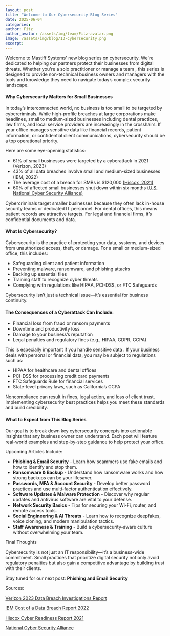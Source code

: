 ```yaml
---
layout: post
title: "Welcome to Our Cybersecurity Blog Series"
date: 2025-06-04
categories: 
author: Fitz
author_avatar: /assets/img/team/Fitz-avatar.png
image: /assets/img/blog/13-cybersecurity.png
excerpt: 
---
```

Welcome to Mastiff Systems' new blog series on cybersecurity. We're dedicated to helping our partners protect their businesses from digital threats. Whether you're a solo practitioner or manage a team , this series is designed to provide non-technical business owners and managers with the tools and knowledge they need to navigate today’s complex security landscape.

#### Why Cybersecurity Matters for Small Businesses

In today’s interconnected world, no business is too small to be targeted by cybercriminals. While high-profile breaches at large corporations make headlines, small to medium-sized businesses including dental practices, law firms, and local service providers are increasingly in the crosshairs. If your office manages sensitive data like financial records, patient information, or confidential client communications, cybersecurity should be a top operational priority.

Here are some eye-opening statistics:
 
 - 61% of small businesses were targeted by a cyberattack in 2021 (Verizon, 2023)
 - 43% of all data breaches involve small and medium-sized businesses (IBM, 2022)
 - The average cost of a breach for SMBs is $120,000 [(Hiscox, 2021)](https://www.hiscox.com)
 - 60% of affected small businesses shut down within six months [(U.S. National Cyber Security Alliance)](https://staysafeonline.org)


Cybercriminals target smaller businesses because they often lack in-house security teams or dedicated IT personnel. For dental offices, this means patient records are attractive targets. For legal and financial firms, it’s confidential documents and data.


#### What Is Cybersecurity?

Cybersecurity is the practice of protecting your data, systems, and devices from unauthorized access, theft, or damage. For a small or medium-sized office, this includes:

 - Safeguarding client and patient information
 - Preventing malware, ransomware, and phishing attacks
 - Backing up essential files
 - Training staff to recognize cyber threats
 - Complying with regulations like HIPAA, PCI-DSS, or FTC Safeguards

Cybersecurity isn’t just a technical issue—it’s essential for business continuity.

#### The Consequences of a Cyberattack Can Include:

 - Financial loss from fraud or ransom payments
 - Downtime and productivity loss
 - Damage to your business’s reputation
 - Legal penalties and regulatory fines (e.g., HIPAA, GDPR, CCPA)

This is especially important if you handle sensitive data . If your business deals with personal or financial data, you may be subject to regulations such as:

 - HIPAA for healthcare and dental offices
 - PCI-DSS for processing credit card payments
 - FTC Safeguards Rule for financial services
 - State-level privacy laws, such as California’s CCPA

Noncompliance can result in fines, legal action, and loss of client trust. Implementing cybersecurity best practices helps you meet these standards and build credibility.

#### What to Expect from This Blog Series

Our goal is to break down key cybersecurity concepts into actionable insights that any business owner can understand. Each post will feature real-world examples and step-by-step guidance to help protect your office.

Upcoming Articles Include:

 - **Phishing & Email Security** - Learn how scammers use fake emails and how to identify and stop them.
 - **Ransomware & Backup** - Understand how ransomware works and how strong backups can be your lifesaver.
 - **Passwords, MFA & Account Security** - Develop better password practices and use multi-factor authentication effectively.
 - **Software Updates & Malware Protection** - Discover why regular updates and antivirus software are vital to your defense.
 - **Network Security Basics** - Tips for securing your Wi-Fi, router, and remote access tools.
 - **Social Engineering & AI Threats** - Learn how to recognize deepfakes, voice cloning, and modern manipulation tactics.
 - **Staff Awareness & Training** - Build a cybersecurity-aware culture without overwhelming your team.

Final Thoughts

Cybersecurity is not just an IT responsibility—it’s a business-wide commitment. Small practices that prioritize digital security not only avoid regulatory penalties but also gain a competitive advantage by building trust with their clients.

Stay tuned for our next post: **Phishing and Email Security**

Sources:

[Verizon 2023 Data Breach Investigations Report](https://www.verizon.com/business/resources/reports/dbir/)

[IBM Cost of a Data Breach Report 2022](https://www.ibm.com/reports/data-breach)

[Hiscox Cyber Readiness Report 2021](https://www.hiscoxgroup.com/cyber-readiness-2021)

[National Cyber Security Alliance](https://staysafeonline.org)

